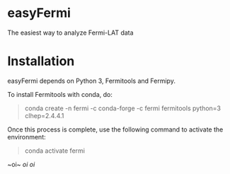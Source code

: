 # easyFermi
The easiest way to analyze Fermi-LAT data


# Installation 
easyFermi depends on Python 3, Fermitools and Fermipy. 

To install Fermitools with conda, do:

> conda create -n fermi -c conda-forge -c fermi fermitools python=3 clhep=2.4.4.1

Once this process is complete, use the following command to activate the environment:

> conda activate fermi

~oi~
*oi*
_oi_
